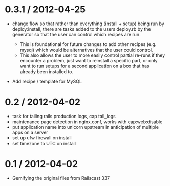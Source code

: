 0.3.1 / 2012-04-25
==================
* change flow so that rather than everything (install + setup) being run by deploy:install, there are tasks added to the users deploy.rb by the generator so that the user can control which recipes are run.
	* This is foundational for future changes to add other recipes (e.g. mysql) which would be alternatives that the user could control.
	* This also allows the user to more easily control partial re-runs if they encounter a problem, just want to reinstall a specific part, or only want to run setups for a second application on a box that has already been installed to.

* Add recipe / template for MySQL

0.2 / 2012-04-02
================
* task for tailing rails production logs, cap tail_logs
* maintenance page detection in nginx.conf, works with cap:web:disable
* put application name into unicorn upstream in anticipation of multiple apps on a server
* set up ufw firewall on install
* set timezone to UTC on install

0.1 / 2012-04-02
==================
* Gemifying the original files from Railscast 337
